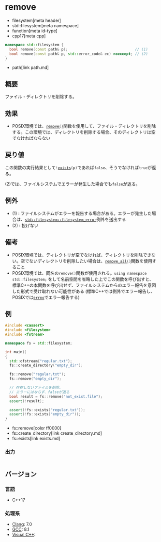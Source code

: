 # remove
* filesystem[meta header]
* std::filesystem[meta namespace]
* function[meta id-type]
* cpp17[meta cpp]

```cpp
namespace std::filesystem {
  bool remove(const path& p);                               // (1)
  bool remove(const path& p, std::error_code& ec) noexcept; // (2)
}
```
* path[link path.md]

## 概要
ファイル・ディレクトリを削除する。


## 効果
- POSIX環境では、[`remove()`](https://linuxjm.osdn.jp/html/LDP_man-pages/man3/remove.3.html)関数を使用して、ファイル・ディレクトリを削除する。この環境では、ディレクトリを削除する場合、そのディレクトリは空でなければならない


## 戻り値
この関数の実行結果として`!`[`exists`](exists.md)`(p)`であれば`false`、そうでなければ`true`が返る。

(2)では、ファイルシステムでエラーが発生した場合でも`false`が返る。


## 例外
- (1) : ファイルシステムがエラーを報告する場合がある。エラーが発生した場合は、[`std::filesystem::filesystem_error`](filesystem_error.md)例外を送出する
- (2) : 投げない


## 備考
- POSIX環境では、ディレクトリが空でなければ、ディレクトリを削除できない。空でないディレクトリを削除したい場合は、[`remove_all()`](remove_all.md)関数を使用すること
- POSIX環境では、同名の`remove()`関数が使用される。`using namespace std::filesystem;` をして名前空間を省略した上でこの関数を呼び出すと、標準C++の本関数を呼び出せず、ファイルシステムからのエラー報告を意図した形式で受け取れない可能性がある (標準C++では例外でエラー報告し、POSIXでは[`errno`](/reference/cerrno/errno.md)でエラー報告する)


## 例
```cpp example
#include <cassert>
#include <filesystem>
#include <fstream>

namespace fs = std::filesystem;

int main()
{
  std::ofstream{"regular.txt"};
  fs::create_directory("empty_dir");

  fs::remove("regular.txt");
  fs::remove("empty_dir");

  // 存在しないファイルを削除。
  // エラーにはならず、falseが返る
  bool result = fs::remove("not_exist.file");
  assert(!result);

  assert(!fs::exists("regular.txt"));
  assert(!fs::exists("empty_dir"));
}
```
* fs::remove[color ff0000]
* fs::create_directory[link create_directory.md]
* fs::exists[link exists.md]

### 出力
```
```

## バージョン
### 言語
- C++17

### 処理系
- [Clang](/implementation.md#clang): 7.0
- [GCC](/implementation.md#gcc): 8.1
- [Visual C++](/implementation.md#visual_cpp):
